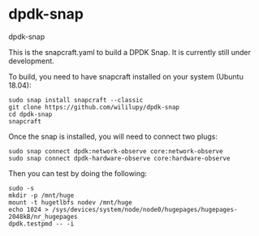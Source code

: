# dpdk-snap
dpdk-snap

This is the snapcraft.yaml to build a DPDK Snap.
It is currently still under development.

To build, you need to have snapcraft installed on your system (Ubuntu 18.04):

<pre><code>sudo snap install snapcraft --classic 
git clone https://github.com/wililupy/dpdk-snap
cd dpdk-snap
snapcraft</code></pre>

Once the snap is installed, you will need to connect two plugs:

<pre><code>sudo snap connect dpdk:network-observe core:network-observe
sudo snap connect dpdk-hardware-observe core:hardware-observe</code></pre>

Then you can test by doing the following:

<pre><code>sudo -s
mkdir -p /mnt/huge
mount -t hugetlbfs nodev /mnt/huge
echo 1024 > /sys/devices/system/node/node0/hugepages/hugepages-2048kB/nr_hugepages
dpdk.testpmd -- -i</code></pre>


